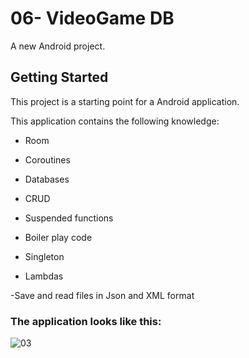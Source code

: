 # 06- VideoGame DB

A new Android project.

## Getting Started

This project is a starting point for a Android application.

This application contains the following knowledge:

- Room
  
- Coroutines
  
- Databases
  
- CRUD
  
- Suspended functions
  
- Boiler play code
  
- Singleton
  
- Lambdas

-Save and read files in Json and XML format

### The application looks like this:

![03](https://github.com/user-attachments/assets/1072dc8c-2cc8-4549-8346-1af669c12a84)
